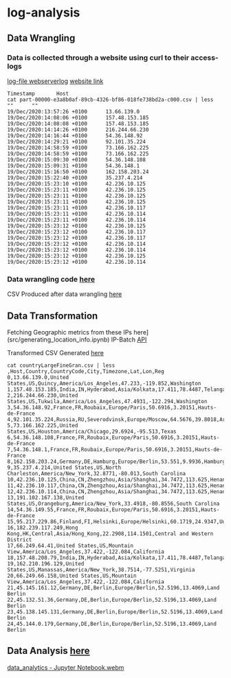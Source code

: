 # log-analysis
## Data Wrangling

### Data is collected through a website using curl to their access-logs
[log-file webserverlog](https://drive.google.com/file/d/1IygYCeTaxSL2p6uJvZNqeCg3FgNvC9F6/view?usp=sharing)
[website link](http://www.almhuette-raith.at/apache-log/access.log)
```
Timestamp       Host
cat part-00000-e3a8b0af-89cb-4326-bf86-018fe738bd2a-c000.csv | less
""      ""
19/Dec/2020:13:57:26 +0100      13.66.139.0
19/Dec/2020:14:08:06 +0100      157.48.153.185
19/Dec/2020:14:08:08 +0100      157.48.153.185
19/Dec/2020:14:14:26 +0100      216.244.66.230
19/Dec/2020:14:16:44 +0100      54.36.148.92
19/Dec/2020:14:29:21 +0100      92.101.35.224
19/Dec/2020:14:58:59 +0100      73.166.162.225
19/Dec/2020:14:58:59 +0100      73.166.162.225
19/Dec/2020:15:09:30 +0100      54.36.148.108
19/Dec/2020:15:09:31 +0100      54.36.148.1
19/Dec/2020:15:16:50 +0100      162.158.203.24
19/Dec/2020:15:22:40 +0100      35.237.4.214
19/Dec/2020:15:23:10 +0100      42.236.10.125
19/Dec/2020:15:23:11 +0100      42.236.10.125
19/Dec/2020:15:23:11 +0100      42.236.10.125
19/Dec/2020:15:23:11 +0100      42.236.10.125
19/Dec/2020:15:23:11 +0100      42.236.10.117
19/Dec/2020:15:23:11 +0100      42.236.10.114
19/Dec/2020:15:23:11 +0100      42.236.10.114
19/Dec/2020:15:23:12 +0100      42.236.10.125
19/Dec/2020:15:23:12 +0100      42.236.10.117
19/Dec/2020:15:23:12 +0100      42.236.10.117
19/Dec/2020:15:23:12 +0100      42.236.10.114
19/Dec/2020:15:23:12 +0100      42.236.10.114
19/Dec/2020:15:23:12 +0100      42.236.10.125
19/Dec/2020:15:23:12 +0100      42.236.10.114
```
### Data wrangling code [here](src/data_wrangling.ipynb)
CSV Produced after data wrangling [here](https://drive.google.com/drive/folders/1K6OSN1qUR092VXOZKFXkVPS9I-dTEIdp?usp=share_link)

## Data Transformation
Fetching Geographic metrics from these IPs here](src/generating_location_info.ipynb) 
IP-Batch [API](http://ip-api.com/batch)

Transformed CSV Generated [here](https://drive.google.com/file/d/1nP3Z1SQogSnYFFbRy_UUArixgKJJOknD/view?usp=sharing)
```
cat countryLargeFineGran.csv | less
,Host,Country,CountryCode,City,Timezone,Lat,Lon,Reg
0,13.66.139.0,United States,US,Quincy,America/Los_Angeles,47.233,-119.852,Washington
1,157.48.153.185,India,IN,Hyderabad,Asia/Kolkata,17.411,78.4487,Telangana
2,216.244.66.230,United States,US,Tukwila,America/Los_Angeles,47.4931,-122.294,Washington
3,54.36.148.92,France,FR,Roubaix,Europe/Paris,50.6916,3.20151,Hauts-de-France
4,92.101.35.224,Russia,RU,Severodvinsk,Europe/Moscow,64.5676,39.8018,Arkhangelskaya
5,73.166.162.225,United States,US,Houston,America/Chicago,29.6924,-95.513,Texas
6,54.36.148.108,France,FR,Roubaix,Europe/Paris,50.6916,3.20151,Hauts-de-France
7,54.36.148.1,France,FR,Roubaix,Europe/Paris,50.6916,3.20151,Hauts-de-France
8,162.158.203.24,Germany,DE,Hamburg,Europe/Berlin,53.551,9.9936,Hamburg
9,35.237.4.214,United States,US,North Charleston,America/New_York,32.8771,-80.013,South Carolina
10,42.236.10.125,China,CN,Zhengzhou,Asia/Shanghai,34.7472,113.625,Henan
11,42.236.10.117,China,CN,Zhengzhou,Asia/Shanghai,34.7472,113.625,Henan
12,42.236.10.114,China,CN,Zhengzhou,Asia/Shanghai,34.7472,113.625,Henan
13,191.102.167.138,United States,US,Orangeburg,America/New_York,33.4918,-80.8556,South Carolina
14,54.36.149.55,France,FR,Roubaix,Europe/Paris,50.6916,3.20151,Hauts-de-France
15,95.217.229.86,Finland,FI,Helsinki,Europe/Helsinki,60.1719,24.9347,Uusimaa
16,182.239.117.249,Hong Kong,HK,Central,Asia/Hong_Kong,22.2908,114.1501,Central and Western District
17,66.249.64.41,United States,US,Mountain View,America/Los_Angeles,37.422,-122.084,California
18,157.48.208.79,India,IN,Hyderabad,Asia/Kolkata,17.411,78.4487,Telangana
19,162.210.196.129,United States,US,Manassas,America/New_York,38.7514,-77.5251,Virginia
20,66.249.66.158,United States,US,Mountain View,America/Los_Angeles,37.422,-122.084,California
21,45.145.161.12,Germany,DE,Berlin,Europe/Berlin,52.5196,13.4069,Land Berlin
22,45.132.51.36,Germany,DE,Berlin,Europe/Berlin,52.5196,13.4069,Land Berlin
23,45.138.145.131,Germany,DE,Berlin,Europe/Berlin,52.5196,13.4069,Land Berlin
24,45.144.0.179,Germany,DE,Berlin,Europe/Berlin,52.5196,13.4069,Land Berlin
```

## Data Analysis [here](src/data_analytics.ipynb)

[data_analytics - Jupyter Notebook.webm](https://user-images.githubusercontent.com/76530469/216335612-8051c8a9-4f71-4b0e-91b9-1f774ffe8f6a.webm)
